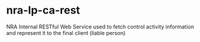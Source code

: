 # nra-lp-ca-rest
NRA Internal RESTful Web Service used to fetch control activity information and represent it to the final client (liable person)
